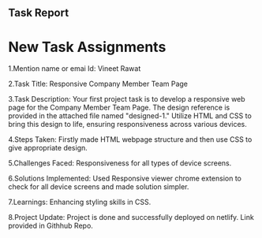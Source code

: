 ## Task Report

# New Task Assignments

1.Mention name or emai Id: Vineet Rawat

2.Task Title: Responsive Company Member Team Page

3.Task Description: Your first project task is to develop a responsive web page for the Company Member Team Page. The design reference is provided in the attached file named "designed-1." Utilize HTML and CSS to bring this design to life, ensuring responsiveness across various devices.

4.Steps Taken: Firstly made HTML webpage structure and then use CSS to give appropriate design.

5.Challenges Faced: Responsiveness for all types of device screens.

6.Solutions Implemented: Used Responsive viewer chrome extension to check for all device screens and made solution simpler.

7.Learnings: Enhancing styling skills in CSS.

8.Project Update: Project is done and successfully deployed on netlify. Link provided in Githhub Repo.

